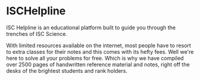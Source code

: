 # ISCHelpline
ISC Helpline is an educational platform built to guide you through the trenches of ISC Science. 

With limited resources available on the internet, most people have to resort to extra classes for their notes and this comes with its hefty fees. Well we're here to solve all your problems for free. Which is why we have compiled over 2500 pages of handwritten reference material and notes, right off the desks of the brightest students and rank holders.
